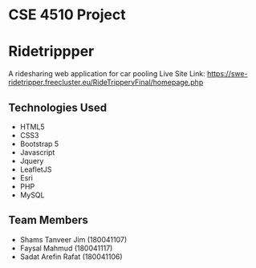 # CSE 4510 Project
# Ridetrippper
A ridesharing web application for car pooling
Live Site Link: https://swe-ridetripper.freecluster.eu/RideTrippervFinal/homepage.php

## Technologies Used
- HTML5
- CSS3
- Bootstrap 5
- Javascript
- Jquery
- LeafletJS
- Esri
- PHP
- MySQL

## Team Members
- Shams Tanveer Jim (180041107)
- Faysal Mahmud (180041117)
- Sadat Arefin Rafat (180041106)
